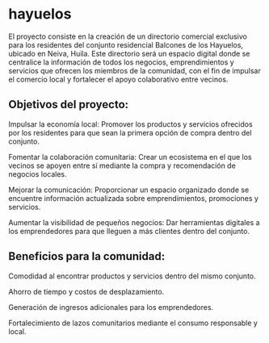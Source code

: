 # hayuelos
El proyecto consiste en la creación de un directorio comercial exclusivo para los residentes del conjunto residencial Balcones de los Hayuelos, ubicado en Neiva, Huila. Este directorio será un espacio digital donde se centralice la información de todos los negocios, emprendimientos y servicios que ofrecen los miembros de la comunidad, con el fin de impulsar el comercio local y fortalecer el apoyo colaborativo entre vecinos.

## Objetivos del proyecto:

Impulsar la economía local: Promover los productos y servicios ofrecidos por los residentes para que sean la primera opción de compra dentro del conjunto.

Fomentar la colaboración comunitaria: Crear un ecosistema en el que los vecinos se apoyen entre sí mediante la compra y recomendación de negocios locales.

Mejorar la comunicación: Proporcionar un espacio organizado donde se encuentre información actualizada sobre emprendimientos, promociones y servicios.

Aumentar la visibilidad de pequeños negocios: Dar herramientas digitales a los emprendedores para que lleguen a más clientes dentro del conjunto.

## Beneficios para la comunidad:

Comodidad al encontrar productos y servicios dentro del mismo conjunto.

Ahorro de tiempo y costos de desplazamiento.

Generación de ingresos adicionales para los emprendedores.

Fortalecimiento de lazos comunitarios mediante el consumo responsable y local.
